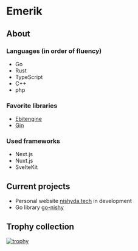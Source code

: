 # Emerik

## About

### Languages (in order of fluency)
- Go
- Rust
- TypeScript
- C++
- php

### Favorite libraries
- [Ebitengine](https://github.com/hajimehoshi/ebiten)
- [Gin](https://github.com/gin-gonic/gin)

### Used frameworks
- Next.js
- Nuxt.js
- SvelteKit

## Current projects
- Personal website [nishyda.tech](https://nishyda.tech) in development
- Go library [go-nishy](https://github.com/nishyda/go-nishy)

## Trophy collection
[![trophy](https://github-profile-trophy.vercel.app/?username=nishyda&theme=chalk&column=3&row=3)](https://github.com/ryo-ma/github-profile-trophy)
